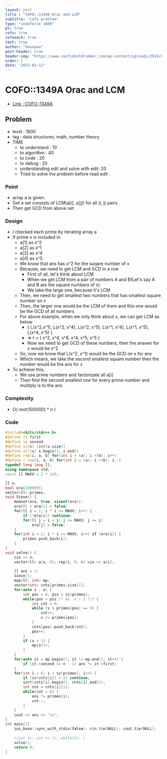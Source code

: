```yaml
---
layout: post
title : "COFO::1349A Orac and LCM"
subtitle: "cofo problem"
type: "codeforce 1600"
ps: true
cofo: true
cofoeach: true
text: true
author: "beenpow"
post-header: true
header-img: "https://www.confidentdrummer.com/wp-content/uploads/2019/09/learningcurve.jpg"
order: 1
date: "2023-03-11"
---
```

# COFO::1349A Orac and LCM
- [Link : COFO::1349A](https://codeforces.com/contest/1349/problem/A)


## Problem 

- level : 1600
- tag : data structures, math, number theory
- TIME
  - to understand    : 10
  - to algorithm     : 40
  - to code          : 20
  - to debug         : 20
  - understanding edit and solve with edit:  20
  - Tried to solve the problem before read edit : 

### Point
- array a is given.
- Get a set consists of LCM(a[i], a[j]) for all (i, j) pairs
- Then get GCD from above set

### Design
- I checked each prime by iterating array a
- If prime x is included in
  - a[1] as x^2
  - a[2] as x^1
  - a[3] as x^4
  - a[4] as x^5
  - We know that ans has x^2 for the suqare number of x
  - Because, we need to get LCM and GCD in a row
    - First of all, let's think about LCM
    - When we get LCM from a pair of numbers A and B(Let's say A and B are the square numbers of x)
    - We take the large one, because it's LCM
  - Then, we need to get smallest two numbers that has smallest square number on x
  - Then, the larger one would be the LCM of them and this one would be the GCD of all numbers
  - For above example, when we only think about x, we can get LCM as below
    - { L(x^2,x^1), L(x^2, x^4), L(x^2, x^5), L(x^1, x^4), L(x^1, x^5), L(x^4, x^5) }
    - => t = { x^2, x^4, x^6, x^4, x^5, x^5 }
    - Now we need to get GCD of these numbers, then the answer for x would be x^2
  - So, now we know that L(x^2, x^1) would be the GCD on x for ans
  - Which means, we take the second smallest square number then the number would be the ans for x
- To achieve this,
  - We use prime numbers and factorizate all a[i]
  - Then find the second smallest one for every prime number and multiply is to the ans

### Complexity
- O( root(100000) * n )

### Code

```cpp
#include<bits/stdc++.h>
#define fi first
#define se second
#define sz(x) (int)x.size()
#define all(x) x.begin(), x.end()
#define rep(i, a, b) for(int i = (a); i <(b); i++)
#define r_rep(i, a, b) for(int i = (a); i >(b); i--)
typedef long long ll;
using namespace std;
const ll MAXV = 2 * 1e5;

ll n;
bool era[200009];
vector<ll> primes;
void Sieve() {
    memset(era, true, sizeof(era));
    era[0] = era[1] = false;
    for(ll i = 2; i * i <= MAXV; i++) {
        if (!era[i]) continue;
        for(ll j = i + i; j <= MAXV; j += i)
            era[j] = false;
    }
    for(int i = 2; i * i <= MAXV; i++) if (era[i]) {
        primes.push_back(i);
    }
}
void solve() {
    cin >> n;
    vector<ll> a(n, 0); rep(i, 0, n) cin >> a[i];
    
    ll ans = 1;
    Sieve();
    map<ll, int> mp;
    vector<int> cnts[primes.size()];
    for(auto x : a) {
        int pos = 0, psz = sz(primes);
        while(pos < psz /* &&  x > 1 */) {
            int cnt = 0;
            while (x % primes[pos] == 0) {
                cnt++;
                x /= primes[pos];
            }
            cnts[pos].push_back(cnt);
            pos++;
        }
        if (x > 1) {
            mp[x]++;
        }
    }
    for(auto it = mp.begin(); it != mp.end(); it++) {
        if (it->second >= n - 1) ans *= it->first;
    }
    for(int i = 0; i < sz(primes); i++) {
        if (sz(cnts[i]) < 2) continue;
        sort(cnts[i].begin(), cnts[i].end());
        int cnt = cnts[i][1];
        while(cnt > 0) {
            ans *= primes[i];
            cnt--;
        }
    }
    cout << ans << '\n';
}
int main(){
    ios_base::sync_with_stdio(false); cin.tie(NULL); cout.tie(NULL);
    
    //int tc; cin >> tc; while(tc--)
    solve();
    return 0;
}
```
